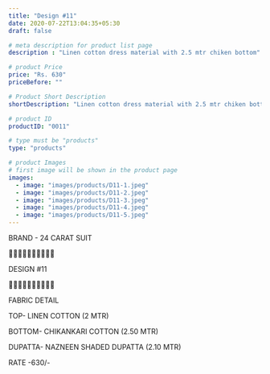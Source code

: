 ```yaml
---
title: "Design #11"
date: 2020-07-22T13:04:35+05:30
draft: false

# meta description for product list page
description : "Linen cotton dress material with 2.5 mtr chiken bottom"

# product Price
price: "Rs. 630"
priceBefore: ""

# Product Short Description
shortDescription: "Linen cotton dress material with 2.5 mtr chiken bottom"

# product ID
productID: "0011"

# type must be "products"
type: "products"

# product Images
# first image will be shown in the product page
images:
  - image: "images/products/D11-1.jpeg"
  - image: "images/products/D11-2.jpeg"
  - image: "images/products/D11-3.jpeg"
  - image: "images/products/D11-4.jpeg"
  - image: "images/products/D11-5.jpeg"
---
```

BRAND - 24 CARAT SUIT

💐💐💐💐💐💐💐💐💐💐

DESIGN #11

🌷🌷🌷🌷🌷🌷🌷🌷🌷🌷

FABRIC DETAIL

TOP- LINEN COTTON (2 MTR)

BOTTOM- CHIKANKARI COTTON (2.50 MTR)

DUPATTA- NAZNEEN SHADED DUPATTA (2.10 MTR)

RATE -630/-

